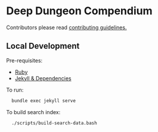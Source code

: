 # Deep Dungeon Compendium

Contributors please read [contributing guidelines.](./contributing.md)

## Local Development

Pre-requisites:
  - [Ruby](https://www.ruby-lang.org/en/documentation/installation/)
  - [Jekyll & Dependencies](https://jekyllrb.com/docs/installation/)

To run:

```sh
  bundle exec jekyll serve
```

To build search index:

```sh
  ./scripts/build-search-data.bash
```
